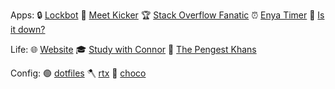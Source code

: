 Apps:
🔒 [Lockbot](https://lockbot.app)
🦶 [Meet Kicker](https://chrome.google.com/webstore/detail/meet-kicker-%F0%9F%A6%B6/aonhapalnnnjlonafnammcbnafmafmpg)
🏆 [Stack Overflow Fanatic](https://github.com/connorads/stackoverflow-fanatic)
⏰ [Enya Timer](https://enya-timer.vercel.app)
🔌 [Is it down?](https://isitdown.vercel.app)

Life:
🌐 [Website](https://connoradams.co.uk)
🎓 [Study with Connor](https://studywith.connoradams.co.uk)
🚗 [The Pengest Khans](https://thepengestkhans.co.uk)

Config:
🟢 [dotfiles](https://github.com/connorads/dotfiles)
🪓 [rtx](https://github.com/connorads/rtx)
🍫 [choco](https://github.com/connorads/choco-packages)
